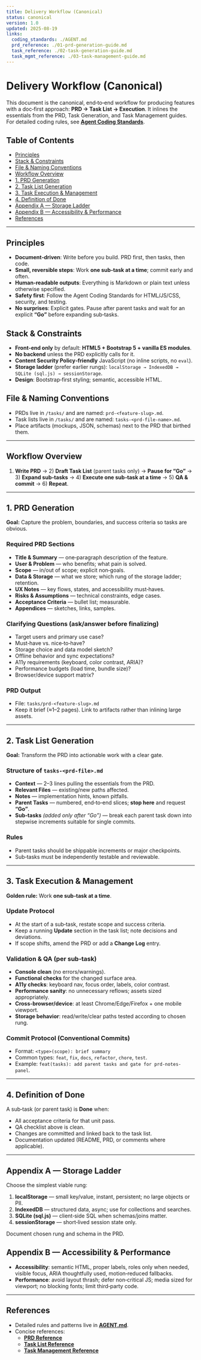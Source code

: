 ```yaml
---
title: Delivery Workflow (Canonical)
status: canonical
version: 1.0
updated: 2025-08-19
links:
  coding_standards: ./AGENT.md
  prd_reference: ./01-prd-generation-guide.md
  task_reference: ./02-task-generation-guide.md
  task_mgmt_reference: ./03-task-management-guide.md
---
```


# Delivery Workflow (Canonical)

This document is the canonical, end‑to‑end workflow for producing features with a doc‑first approach: **PRD → Task List → Execution**. It inlines the essentials from the PRD, Task Generation, and Task Management guides. For detailed coding rules, see **[Agent Coding Standards](./AGENT.md)**.

## Table of Contents
- [Principles](#principles)
- [Stack & Constraints](#stack--constraints)
- [File & Naming Conventions](#file--naming-conventions)
- [Workflow Overview](#workflow-overview)
- [1. PRD Generation](#1-prd-generation)
- [2. Task List Generation](#2-task-list-generation)
- [3. Task Execution & Management](#3-task-execution--management)
- [4. Definition of Done](#4-definition-of-done)
- [Appendix A — Storage Ladder](#appendix-a--storage-ladder)
- [Appendix B — Accessibility & Performance](#appendix-b--accessibility--performance)
- [References](#references)

---

## Principles
- **Document‑driven**: Write before you build. PRD first, then tasks, then code.
- **Small, reversible steps**: Work **one sub‑task at a time**; commit early and often.
- **Human‑readable outputs**: Everything is Markdown or plain text unless otherwise specified.
- **Safety first**: Follow the Agent Coding Standards for HTML/JS/CSS, security, and testing.
- **No surprises**: Explicit gates. Pause after parent tasks and wait for an explicit **“Go”** before expanding sub‑tasks.

## Stack & Constraints
- **Front‑end only** by default: **HTML5 + Bootstrap 5 + vanilla ES modules**.
- **No backend** unless the PRD explicitly calls for it.
- **Content Security Policy‑friendly** JavaScript (no inline scripts, no `eval`).
- **Storage ladder** (prefer earlier rungs): `localStorage → IndexedDB → SQLite (sql.js) → sessionStorage`.
- **Design**: Bootstrap‑first styling; semantic, accessible HTML.

## File & Naming Conventions
- PRDs live in `/tasks/` and are named: `prd-<feature-slug>.md`.
- Task lists live in `/tasks/` and are named: `tasks-<prd-file-name>.md`.
- Place artifacts (mockups, JSON, schemas) next to the PRD that birthed them.

---

## Workflow Overview
1) **Write PRD** → 2) **Draft Task List** (parent tasks only) → **Pause for “Go”** → 3) **Expand sub‑tasks** → 4) **Execute one sub‑task at a time** → 5) **QA & commit** → 6) **Repeat**.

---

## 1. PRD Generation

**Goal:** Capture the problem, boundaries, and success criteria so tasks are obvious.

### Required PRD Sections
- **Title & Summary** — one‑paragraph description of the feature.
- **User & Problem** — who benefits; what pain is solved.
- **Scope** — in/out of scope; explicit non‑goals.
- **Data & Storage** — what we store; which rung of the storage ladder; retention.
- **UX Notes** — key flows, states, and accessibility must‑haves.
- **Risks & Assumptions** — technical constraints, edge cases.
- **Acceptance Criteria** — bullet list; measurable.
- **Appendices** — sketches, links, samples.

### Clarifying Questions (ask/answer before finalizing)
- Target users and primary use case?
- Must‑have vs. nice‑to‑have?
- Storage choice and data model sketch?
- Offline behavior and sync expectations?
- A11y requirements (keyboard, color contrast, ARIA)?
- Performance budgets (load time, bundle size)?
- Browser/device support matrix?

### PRD Output
- File: `tasks/prd-<feature-slug>.md`
- Keep it brief (≈1–2 pages). Link to artifacts rather than inlining large assets.

---

## 2. Task List Generation

**Goal:** Transform the PRD into actionable work with a clear gate.

### Structure of `tasks-<prd-file>.md`
- **Context** — 2–3 lines pulling the essentials from the PRD.
- **Relevant Files** — existing/new paths affected.
- **Notes** — implementation hints, known pitfalls.
- **Parent Tasks** — numbered, end‑to‑end slices; **stop here** and request **“Go”**.
- **Sub‑tasks** *(added only after “Go”)* — break each parent task down into stepwise increments suitable for single commits.

### Rules
- Parent tasks should be shippable increments or major checkpoints.
- Sub‑tasks must be independently testable and reviewable.

---

## 3. Task Execution & Management

**Golden rule:** Work **one sub‑task at a time**.

### Update Protocol
- At the start of a sub‑task, restate scope and success criteria.
- Keep a running **Update** section in the task list; note decisions and deviations.
- If scope shifts, amend the PRD or add a **Change Log** entry.

### Validation & QA (per sub‑task)
- **Console clean** (no errors/warnings).
- **Functional checks** for the changed surface area.
- **A11y checks**: keyboard nav, focus order, labels, color contrast.
- **Performance sanity**: no unnecessary reflows; assets sized appropriately.
- **Cross‑browser/device**: at least Chrome/Edge/Firefox + one mobile viewport.
- **Storage behavior**: read/write/clear paths tested according to chosen rung.

### Commit Protocol (Conventional Commits)
- Format: `<type>(scope): brief summary`
- Common types: `feat`, `fix`, `docs`, `refactor`, `chore`, `test`.
- Example: `feat(tasks): add parent tasks and gate for prd-notes-panel`.

---

## 4. Definition of Done
A sub‑task (or parent task) is **Done** when:
- All acceptance criteria for that unit pass.
- QA checklist above is clean.
- Changes are committed and linked back to the task list.
- Documentation updated (README, PRD, or comments where applicable).

---

## Appendix A — Storage Ladder
Choose the simplest viable rung:
1. **localStorage** — small key/value, instant, persistent; no large objects or PII.
2. **IndexedDB** — structured data, async; use for collections and searches.
3. **SQLite (sql.js)** — client‑side SQL when schemas/joins matter.
4. **sessionStorage** — short‑lived session state only.

Document chosen rung and schema in the PRD.

## Appendix B — Accessibility & Performance
- **Accessibility**: semantic HTML, proper labels, roles only when needed, visible focus, ARIA thoughtfully used, motion‑reduced fallbacks.
- **Performance**: avoid layout thrash; defer non‑critical JS; media sized for viewport; no blocking fonts; limit third‑party code.

---

## References
- Detailed rules and patterns live in **[AGENT.md](./AGENT.md)**.
- Concise references:
  - **[PRD Reference](./01-prd-generation-guide.md)**
  - **[Task List Reference](./02-task-generation-guide.md)**
  - **[Task Management Reference](./03-task-management-guide.md)**

